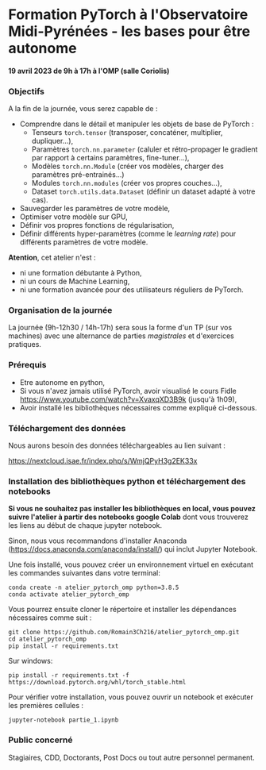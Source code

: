 # Formation PyTorch à l'Observatoire Midi-Pyrénées - les bases pour être autonome

#### 19 avril 2023 de 9h à 17h à l'OMP (salle Coriolis)

### Objectifs

A la fin de la journée, vous serez capable de : 

 * Comprendre dans le détail et manipuler les objets de base de PyTorch :
   * Tenseurs ```torch.tensor``` (transposer, concaténer, multiplier, dupliquer...),
   * Paramètres ```torch.nn.parameter``` (caluler et rétro-propager le gradient par rapport à certains paramètres, fine-tuner...),
   * Modèles ```torch.nn.Module``` (créer vos modèles, charger des paramètres pré-entrainés...)
   * Modules ```torch.nn.modules``` (créer vos propres couches...),
   * Dataset ```torch.utils.data.Dataset``` (définir un dataset adapté à votre cas).
 * Sauvegarder les paramètres de votre modèle,
 * Optimiser votre modèle sur GPU,
 * Définir vos propres fonctions de régularisation,
 * Définir différents hyper-paramètres (comme le *learning rate*) pour différents paramètres de votre modèle.  
 
 **Atention**, cet atelier n'est :
 
 * ni une formation débutante à Python,
 * ni un cours de Machine Learning,
 * ni une formation avancée pour des utilisateurs réguliers de PyTorch.
 
### Organisation de la journée

La journée (9h-12h30 / 14h-17h) sera sous la forme d'un TP (sur vos machines) avec une alternance de parties *magistrales* et d'exercices pratiques.

### Prérequis

 * Etre autonome en python,
 * Si vous n'avez jamais utilisé PyTorch, avoir visualisé le cours Fidle https://www.youtube.com/watch?v=XvaxqXD3B9k (jusqu'à 1h09),
 * Avoir installé les bibliothèques nécessaires comme expliqué ci-dessous.
 
### Téléchargement des données 

Nous aurons besoin des données téléchargeables au lien suivant : 

https://nextcloud.isae.fr/index.php/s/WmjQPyH3g2EK33x

### Installation des bibliothèques python et téléchargement des notebooks

**Si vous ne souhaitez pas installer les bibliothèques en local, vous pouvez suivre l'atelier à partir des notebooks google Colab** dont vous trouverez les liens au début de chaque jupyter notebook.

Sinon, nous vous recommandons d'installer Anaconda (https://docs.anaconda.com/anaconda/install/) qui inclut Jupyter Notebook. 

Une fois installé, vous pouvez créer un environnement virtuel en exécutant les commandes suivantes dans votre terminal:

```
conda create -n atelier_pytorch_omp python=3.8.5
conda activate atelier_pytorch_omp
```

Vous pourrez ensuite cloner le répertoire et installer les dépendances nécessaires comme suit :

```
git clone https://github.com/Romain3Ch216/atelier_pytorch_omp.git
cd atelier_pytorch_omp
pip install -r requirements.txt
```
Sur windows:
```
pip install -r requirements.txt -f https://download.pytorch.org/whl/torch_stable.html
```

Pour vérifier votre installation, vous pouvez ouvrir un notebook et exécuter les premières cellules :

```
jupyter-notebook partie_1.ipynb
```

### Public concerné

Stagiaires, CDD, Doctorants, Post Docs ou tout autre personnel permanent.
